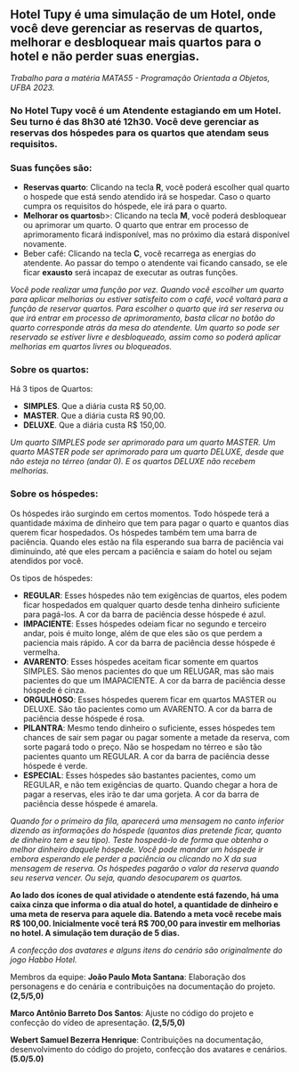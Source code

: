 <h2>Hotel Tupy é uma simulação de um Hotel, onde você deve gerenciar as reservas de quartos, melhorar e desbloquear mais quartos para o hotel e não perder suas energias.</h2>

<i>Trabalho para a matéria MATA55 - Programação Orientada a Objetos, UFBA 2023.</i>

<h3>No Hotel Tupy você é um <b>Atendente estagiando em um Hotel</b>. Seu turno é das <b>8h30 até 12h30</b>. Você deve gerenciar as reservas dos hóspedes para os quartos que atendam seus requisitos.</h3>

<h3>Suas funções são:</h3>
<ul>
<li><b>Reservas quarto</b>: Clicando na tecla <b>R</b>, você poderá escolher qual quarto o hospede que está sendo atendido irá se hospedar. Caso o quarto cumpra os requisitos do hóspede, ele irá para o quarto. </li>
<li> <b>Melhorar os quartos</b>b>: Clicando na tecla <b>M</b>, você poderá desbloquear ou aprimorar um quarto. O quarto que entrar em processo de aprimoramento ficará indisponível, mas no próximo dia estará disponível novamente.</li>
<li>Beber café: Clicando na tecla <b>C</b>, você recarrega as energias do atendente. Ao passar do tempo o atendente vai ficando cansado, se ele ficar <b>exausto</b> será incapaz de executar as outras funções.</li>
</ul>

<i>Você pode realizar uma função por vez. Quando você escolher um quarto para aplicar melhorias ou estiver satisfeito com o café, você voltará para a função de reservar quartos.</i>
<i>Para escolher o quarto que irá ser reserva ou que irá entrar em processo de aprimoramento, basta clicar no botão do quarto corresponde atrás da mesa do atendente. Um quarto so pode ser reservado se estiver livre e desbloqueado, assim como so poderá aplicar melhorias em quartos livres ou bloqueados.</i>

<h3>Sobre os quartos: </h3>
Há 3 tipos de Quartos:
<ul>
<li> <b>SIMPLES</b>. Que a diária custa R$ 50,00. </li>
<li> <b>MASTER</b>. Que a diária custa R$ 90,00. </li>
<li> <b>DELUXE</b>. Que a diária custa R$ 150,00. </li>
</ul>

<i>Um quarto SIMPLES pode ser aprimorado para um quarto MASTER. Um quarto MASTER pode ser aprimorado para um quarto DELUXE, desde que não esteja no térreo (andar 0). E os quartos DELUXE não recebem melhorias.</i>

<h3>Sobre os hóspedes:</h3>
Os hóspedes irão surgindo em certos momentos. Todo hóspede terá a quantidade máxima de dinheiro que tem para pagar o quarto e quantos dias querem ficar hospedados. 
Os hóspedes também tem uma barra de paciência. Quando eles estão na fila esperando sua barra de paciência vai diminuindo, até que eles percam a paciência e saiam do hotel ou sejam atendidos por você.

Os tipos de hóspedes:

<ul>
<li> <b>REGULAR</b>: Esses hóspedes não tem exigências de quartos, eles podem ficar hospedados em qualquer quarto desde tenha dinheiro suficiente para pagá-los. A cor da barra de paciência desse hóspede é azul. </li>
<li> <b>IMPACIENTE</b>: Esses hóspedes odeiam ficar no segundo e terceiro andar, pois é muito longe, além de que eles são os que perdem a paciencia mais rápido. A cor da barra de paciência desse hóspede é vermelha. </li>
<li> <b>AVARENTO</b>: Esses hóspedes aceitam ficar somente em quartos SIMPLES. São menos pacientes do que um RELUGAR, mas são mais pacientes do que um IMAPACIENTE. A cor da barra de paciência desse hóspede é cinza. </li>
<li> <b>ORGULHOSO</b>: Esses hóspedes querem ficar em quartos MASTER ou DELUXE. São tão pacientes como um AVARENTO. A cor da barra de paciência desse hóspede é rosa. </li>
<li> <b>PILANTRA</b>: Mesmo tendo dinheiro o suficiente, esses hóspedes tem chances de sair sem pagar ou pagar somente a metade da reserva, com sorte pagará todo o preço. Não se hospedam no térreo e são tão pacientes quanto um REGULAR. A cor da barra de paciência desse hóspede é verde. </li>
<li> <b>ESPECIAL</b>: Esses hóspedes são bastantes pacientes, como um REGULAR, e não tem exigências de quarto. Quando chegar a hora de pagar a reservas, eles irão te dar uma gorjeta. A cor da barra de paciência desse hóspede é amarela. </li>
</ul>
  
<i>Quando for o primeiro da fila, aparecerá uma mensagem no canto inferior dizendo as informações do hóspede (quantos dias pretende ficar, quanto de dinheiro tem e seu tipo). Teste hospedá-lo de forma que obtenha o melhor dinheiro daquele hóspede. 
Você pode mandar um hóspede ir embora esperando ele perder a paciência ou clicando no X da sua mensagem de reserva. Os hóspedes pagarão o valor da reserva quando seu reserva vencer. Ou seja, quando desocuparem os quartos.</i>

<b>Ao lado dos ícones de qual atividade o atendente está fazendo, há uma caixa cinza que informa o dia atual do hotel, a quantidade de dinheiro e uma meta de reserva para aquele dia. Batendo a meta você recebe mais R$ 100,00.
Inicialmente você terá R$ 700,00 para investir em melhorias no hotel. A simulação tem duração de 5 dias.</b>

<i>A confecção dos avatares e alguns itens do cenário são originalmente do jogo Habbo Hotel.</i>

Membros da equipe:
<b>João Paulo Mota Santana</b>: Elaboração dos personagens e do cenária e contribuições na documentação do projeto. <b>(2,5/5,0)</b>

<b>Marco Antônio Barreto Dos Santos</b>: Ajuste no código do projeto e confecção do vídeo de apresentação. <b>(2,5/5,0)</b>

<b>Webert Samuel Bezerra Henrique</b>: Contribuições na documentação, desenvolvimento do código do projeto, confecção dos avatares e cenários. <b>(5.0/5.0)</b>
